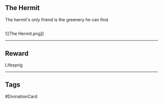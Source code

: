 ## The Hermit
The hermit's only friend is the greenery he can find.
## 
![[The Hermit.png]]

---
## Reward
Lifesprig

---
## Tags
#DivinationCard